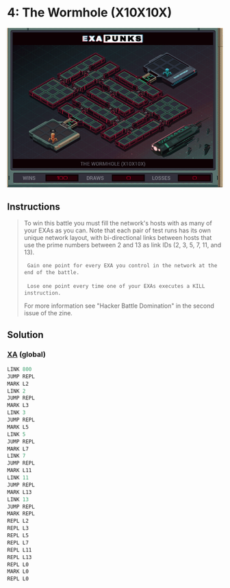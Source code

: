 # 4: The Wormhole (X10X10X)

<div align="center"><img src="EXAPUNKS - The Wormhole (x10x10x, 2023-07-31-12-27-08).gif" /></div>

## Instructions
> To win this battle you must fill the network's hosts with as many of your EXAs as you can. Note that each pair of test runs has its own unique network layout, with bi-directional links between hosts that use the prime numbers between 2 and 13 as link IDs (2, 3, 5, 7, 11, and 13).
> 
>      Gain one point for every EXA you control in the network at the end of the battle.
> 
>      Lose one point every time one of your EXAs executes a KILL instruction.
> 
> For more information see "Hacker Battle Domination" in the second issue of the zine.

## Solution

### [XA](XA.exa) (global)
```asm
LINK 800
JUMP REPL
MARK L2
LINK 2
JUMP REPL
MARK L3
LINK 3
JUMP REPL
MARK L5
LINK 5
JUMP REPL
MARK L7
LINK 7
JUMP REPL
MARK L11
LINK 11
JUMP REPL
MARK L13
LINK 13
JUMP REPL
MARK REPL
REPL L2
REPL L3
REPL L5
REPL L7
REPL L11
REPL L13
REPL L0
MARK L0
REPL L0
```

